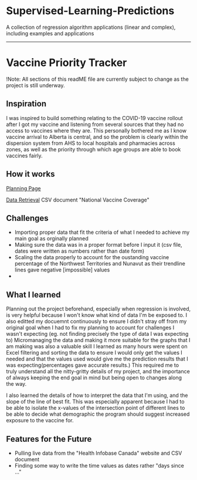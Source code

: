 # Supervised-Learning-Predictions
A collection of regression algorithm applications (linear and complex), including examples and applications

<hr>

# Vaccine Priority Tracker

!Note: All sections of this readME file are currently subject to change as the project is still underway. 

## Inspiration 
I was inspired to build something relating to the COVID-19 vaccine rollout after I got my vaccine and listening from several sources that they had no access to vaccines where they are. This personally bothered me as I know vaccine arrival to Alberta is central, and so the problem is clearly within the dispersion system from AHS to local hospitals and pharmacies across zones, as well as the priority through which age groups are able to book vaccines fairly. 

## How it works
<a href="https://github.com/Lujaina-E/Supervised-Learning-Predictions/blob/main/COVID%20Vaccine%20Rate%20Predictor%20Action%20Plan.pdf">Planning Page</a>

 <a href="https://health-infobase.canada.ca/covid-19/vaccination-coverage/">Data Retrieval</a>   CSV document "National Vaccine Coverage"

## Challenges
- Importing proper data that fit the criteria of what I needed to achieve my main goal as orginally planned
- Making sure the data was in a proper format before I input it (csv file, dates were written as numbers rather than date form)
- Scaling the data properly to account for the oustanding vaccine percentage of the Northwest Territories and Nunavut as their trendline lines gave negative [impossible] values
- 

## What I learned
Planning out the project beforehand, especially when regression is involved, is very helpful because I won't know what kind of data I'm be exposed to. I also editted my docuemnt continuously to ensure I didn't stray off from my original goal when I had to fix my planning to account for challenges I wasn't expecting (eg. not finding precisely the type of data I was expecting to) Micromanaging the data and making it more suitable for the graphs that I am making was also a valuable skill I learned as many hours were spent on Excel filtering and sorting the data to ensure I would only get the values I needed and that the values used would give me the prediction results that I was expecting(percentages gave accurate results.) This required me to truly understand all the nitty-gritty details of my project, and the importance of always keeping the end goal in mind but being open to changes along the way. 

I also learned the details of how to interpret the data that I'm using, and the slope of the line of best fit. This was especially apparent because I had to be able to isolate the x-values of the intersection point of different lines to be able to decide what demographic the program should suggest increased exposure to the vaccine for. 

## Features for the Future
- Pulling live data from the "Health Infobase Canada" website and CSV document
- Finding some way to write the time values as dates rather "days since ..."
